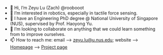 - 👋 Hi, I’m Zeyu Lu (Zach) @roobooot
- 👀 I’m interested in robotics, especially in tactile force sensing.
- 🌱 I have an Engineering PhD degree @ National University of Singapore (NUS), supervised by Prof. Haoyong Yu.
- 💞️ I’m looking to collaborate on anything that we could learn something from to improve ourselves. 
- 📫 How to reach me: email --> zeyu.lu@u.nus.edu; website --> [Homepage](https://www.zeyulu.com) --> [Project page](https://www.zeyulu.com/project-page)

<!---
roobooot/roobooot is a ✨ special ✨ repository because its `README.md` (this file) appears on your GitHub profile.
You can click the Preview link to take a look at your changes.
--->
